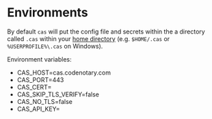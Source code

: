 # Environments

By default `cas` will put the config file and secrets within the a directory called `.cas` within your [home directory](https://en.wikipedia.org/wiki/Home_directory) (e.g. `$HOME/.cas` or `%USERPROFILE%\.cas` on Windows).


Environment variables:
- CAS_HOST=cas.codenotary.com
- CAS_PORT=443
- CAS_CERT=
- CAS_SKIP_TLS_VERIFY=false
- CAS_NO_TLS=false
- CAS_API_KEY=


